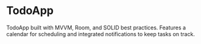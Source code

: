 # TodoApp
TodoApp built with MVVM, Room, and SOLID best practices. Features a calendar for scheduling and integrated notifications to keep tasks on track.
